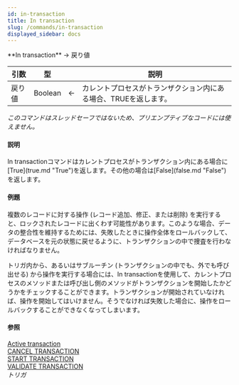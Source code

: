 ```yaml
---
id: in-transaction
title: In transaction
slug: /commands/in-transaction
displayed_sidebar: docs
---
```


<!--REF #_command_.In transaction.Syntax-->**In transaction**  -> 戻り値<!-- END REF-->
<!--REF #_command_.In transaction.Params-->
| 引数 | 型 |  | 説明 |
| --- | --- | --- | --- |
| 戻り値 | Boolean | &#8592; | カレントプロセスがトランザクション内にある場合、TRUEを返します。 |

<!-- END REF-->

*このコマンドはスレッドセーフではないため、プリエンプティブなコードには使えません。*


#### 説明 

<!--REF #_command_.In transaction.Summary-->In transactionコマンドはカレントプロセスがトランザクション内にある場合に[True](true.md "True")を返します。<!-- END REF-->その他の場合は[False](false.md "False")を返します。

#### 例題 

複数のレコードに対する操作 (レコード追加、修正、または削除) を実行すると、ロックされたレコードに出くわす可能性があります。このような場合、データの整合性を維持するためには、失敗したときに操作全体をロールバックして、データベースを元の状態に戻せるように、トランザクションの中で捜査を行わなければなりません。

トリガ内から、あるいはサブルーチン (トランザクションの中でも、外でも呼び出せる) から操作を実行する場合には、In transactionを使用して、カレントプロセスのメソッドまたは呼び出し側のメソッドがトランザクションを開始したかどうかをチェックすることができます。トランザクションが開始されていなければ、操作を開始してはいけません。そうでなければ失敗した場合に、操作をロールバックすることができなくなってしまいます。

#### 参照 

[Active transaction](active-transaction.md)  
[CANCEL TRANSACTION](cancel-transaction.md)  
[START TRANSACTION](start-transaction.md)  
[VALIDATE TRANSACTION](validate-transaction.md)  
*トリガ*  